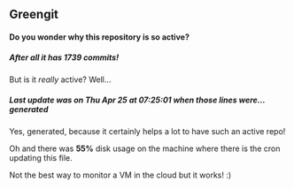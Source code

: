 ## Greengit

#### Do you wonder why this repository is so active?

##### After all it has 1739 commits!

But is it *really* active? Well...

##### Last update was on Thu Apr 25 at 07:25:01 when those lines were... generated

Yes, generated, because it certainly helps a lot to have such an active repo!

Oh and there was **55%** disk usage on the machine
where there is the cron updating this file.

Not the best way to monitor a VM in the cloud but it works! :)
